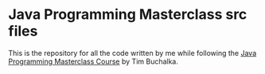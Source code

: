 # Java Programming Masterclass src files


This is the repository for all the code written by me while following the [Java Programming Masterclass Course](https://www.udemy.com/course/java-the-complete-java-developer-course/) by Tim Buchalka.
